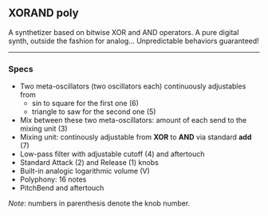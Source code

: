## XORAND poly

A synthetizer based on bitwise XOR and AND operators. A pure digital synth, outside the fashion for analog… Unpredictable behaviors guaranteed!

***

### Specs
* Two meta-oscillators (two oscillators each) continuously adjustables from
  * sin to square for the first one (6)
  * triangle to saw for the second one (5)
* Mix between these two meta-oscillators: amount of each send to the mixing unit (3)
* Mixing unit: continously adjustable from **XOR** to **AND** via standard **add** (7)
* Low-pass filter with adjustable cutoff (4) and aftertouch
* Standard Attack (2) and Release (1) knobs
* Built-in analogic logarithmic volume (V)
* Polyphony: 16 notes
* PitchBend and aftertouch

*Note*: numbers in parenthesis denote the knob number. 



